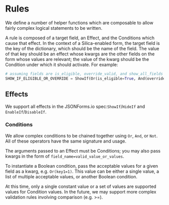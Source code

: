 # Rules
We define a number of helper functions which are composable to allow fairly complex logical statements to be written.

A rule is composed of a target field, an Effect, and the Conditions which cause that effect. In the context of a 
Silica-enabled form, the target field is the key of the dictionary, which should be the name of the field. The value of 
that key should be an effect whose kwargs are the other fields on the form whose values are relevant; the value of the kwarg
should be the Condition under which it should activate. For example:

```python
# assuming fields are is_eligible, override_valid, and show_all_fields
SHOW_IF_ELIGIBLE_OR_OVERRIDE = ShowIf(Or(is_eligible=True, And(override_valid=True, show_all_fields=True)))
```

## Effects
We support all effects in the JSONForms.io spec:`ShowIf`/`HideIf` and `EnableIf`/`DisableIf`.

### Conditions
We allow complex conditions to be chained together using `Or`, `And`, or `Not`. All of these operators have the same 
signature and usage. 

The arguments passed to an Effect must be Conditions; you may also pass kwargs in the form of `field_name=valid_value_or_values`.

To instantiate a Boolean condition, pass the acceptable values for a given field as a kwarg, e.g. `Or(key1=1)`. This value
can be either a single value, a list of multiple acceptable values, or another Boolean condition.

At this time, only a single constant value or a set of values are supported values for Condition values. In the future,
we may support more complex validation rules involving comparison (e.g. >=).